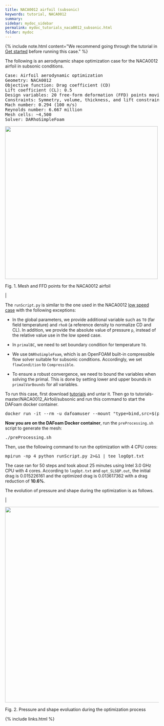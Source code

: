 ```yaml
---
title: NACA0012 airfoil (subsonic)
keywords: tutorial, NACA0012
summary: 
sidebar: mydoc_sidebar
permalink: mydoc_tutorials_naca0012_subsonic.html
folder: mydoc
---
```


{% include note.html content="We recommend going through the tutorial in [Get started](mydoc_get_started_download_docker.html) before running this case." %}

The following is an aerodynamic shape optimization case for the NACA0012 airfoil in subsonic conditions. 

<pre>
Case: Airfoil aerodynamic optimization 
Geometry: NACA0012
Objective function: Drag coefficient (CD)
Lift coefficient (CL): 0.5
Design variables: 20 free-form deformation (FFD) points moving in the y direction, one angle of attack
Constraints: Symmetry, volume, thickness, and lift constraints (total number: 34)
Mach number: 0.294 (100 m/s)
Reynolds number: 6.667 million
Mesh cells: ~4,500
Solver: DARhoSimpleFoam
</pre>

<img src="{{ site.url }}{{ site.baseurl }}/images/tutorials/NACA0012_FFD.png" width="500" />

Fig. 1. Mesh and FFD points for the NACA0012 airfoil

|

The `runScript.py` is similar to the one used in the NACA0012 [low speed case](mydoc_get_started_runscript.html) with the following exceptions:

- In the global parameters, we provide additional variable such as `T0` (far field temperature) and `rho0` (a reference density to normalize CD and CL). In addition, we provide the absolute value of pressure `p`, instead of the relative value use in the low speed case.

- In `primalBC`, we need to set boundary condition for temperature `T0`.

- We use `DARhoSimpleFoam`, which is an OpenFOAM built-in compressible flow solver suitable for subsonic conditions. Accordingly, we set `flowCondition` to `Compressible`.

- To ensure a robust convergence, we need to bound the variables when solving the primal. This is done by setting lower and upper bounds in `primalVarBounds` for all variables.

To run this case, first download [tutorials](https://github.com/DAFoam/tutorials/archive/master.tar.gz) and untar it. Then go to tutorials-master/NACA0012_Airfoil/subsonic and run this command to start the DAFoam docker container.

<pre>
docker run -it --rm -u dafoamuser --mount "type=bind,src=$(pwd),target=/home/dafoamuser/mount" -w /home/dafoamuser/mount dafoam/opt-packages:{{ site.latest_version }} bash
</pre>

**Now you are on the DAFoam Docker container**, run the `preProcessing.sh` script to generate the mesh:

<pre>
./preProcessing.sh
</pre>

Then, use the following command to run the optimization with 4 CPU cores:

<pre>
mpirun -np 4 python runScript.py 2>&1 | tee logOpt.txt
</pre>

The case ran for 50 steps and took about 25 minutes using Intel 3.0 GHz CPU with 4 cores. According to `logOpt.txt` and `opt_SLSQP.out`, the initial drag is 0.015226161 and the optimized drag is 0.013617362 with a drag reduction of **10.6%**.

The evolution of pressure and shape during the optimization is as follows.

|

<img src="{{ site.url }}{{ site.baseurl }}/images/tutorials/NACA0012_Subsonic_Movie.gif" width="640" />

Fig. 2. Pressure and shape evoluation during the optimization process

{% include links.html %}
